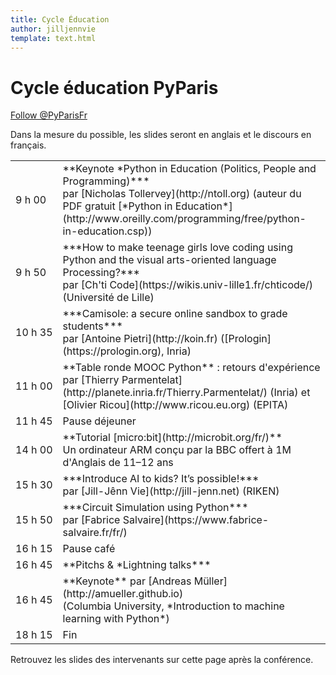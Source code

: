 ```yaml
---
title: Cycle Éducation
author: jilljennvie
template: text.html
---
```


# Cycle éducation PyParis

<a href="https://twitter.com/PyParisFr" class="twitter-follow-button" data-size="large" data-lang="fr" data-show-count="false">Follow @PyParisFr</a><script async src="//platform.twitter.com/widgets.js" charset="utf-8"></script>

Dans la mesure du possible, les slides seront en anglais et le discours en français.

<table class="table table-striped">
<tr><td>9&nbsp;h&nbsp;00</td><td>**Keynote *Python in Education (Politics, People and Programming)***<br />
par [Nicholas Tollervey](http://ntoll.org) (auteur du PDF gratuit [*Python in Education*](http://www.oreilly.com/programming/free/python-in-education.csp))</td></tr>

<tr><td>9&nbsp;h&nbsp;50</td><td>***How to make teenage girls love coding using Python and the visual arts-oriented language Processing?***<br />
par [Ch'ti Code](https://wikis.univ-lille1.fr/chticode/) (Université de Lille)</td></tr>

<tr><td>10&nbsp;h&nbsp;35</td><td>***Camisole: a secure online sandbox to grade students***<br />
par [Antoine Pietri](http://koin.fr) ([Prologin](https://prologin.org), Inria)</td></tr>

<tr><td>11&nbsp;h&nbsp;00</td><td>**Table ronde MOOC Python** : retours d'expérience<br />
par [Thierry Parmentelat](http://planete.inria.fr/Thierry.Parmentelat/) (Inria) et [Olivier Ricou](http://www.ricou.eu.org) (EPITA)</td></tr>

<tr><td>11&nbsp;h&nbsp;45</td><td>Pause déjeuner</td></tr>

<tr><td>14&nbsp;h&nbsp;00</td><td>**Tutorial [micro:bit](http://microbit.org/fr/)**<br />
Un ordinateur ARM conçu par la BBC offert à 1M d'Anglais de 11–12 ans</td></tr>

<tr><td>15&nbsp;h&nbsp;30</td><td>***Introduce AI to kids? It’s possible!***<br />
par [Jill-Jênn Vie](http://jill-jenn.net) (RIKEN)</td></tr>

<tr><td>15&nbsp;h&nbsp;50</td><td>***Circuit Simulation using Python***<br />
par [Fabrice Salvaire](https://www.fabrice-salvaire.fr/fr/)</td></tr>

<tr><td>16&nbsp;h&nbsp;15</td><td>Pause café</td></tr>

<tr><td>16&nbsp;h&nbsp;45</td><td>**Pitchs &amp; *Lightning talks***</td></tr>

<tr><td>16&nbsp;h&nbsp;45</td><td>**Keynote** par [Andreas Müller](http://amueller.github.io)<br />
(Columbia University, *Introduction to machine learning with Python*)</td></tr>

<tr><td>18&nbsp;h&nbsp;15</td><td>Fin</td></tr>

</table>

Retrouvez les slides des intervenants sur cette page après la conférence.
